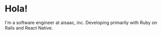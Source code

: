 # Hola!
I'm a software engineer at aisaac, inc.
Developing primarily with Ruby on Rails and React Native.
